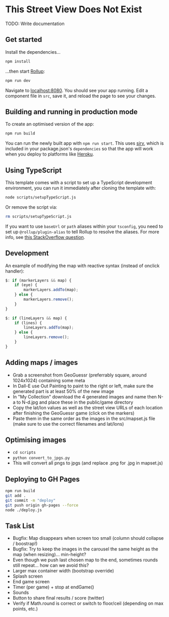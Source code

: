 # This Street View Does Not Exist

TODO: Write documentation

## Get started

Install the dependencies...

```bash
npm install
```

...then start [Rollup](https://rollupjs.org):

```bash
npm run dev
```

Navigate to [localhost:8080](http://localhost:8080). You should see your app running. Edit a component file in `src`, save it, and reload the page to see your changes.

## Building and running in production mode

To create an optimised version of the app:

```bash
npm run build
```

You can run the newly built app with `npm run start`. This uses [sirv](https://github.com/lukeed/sirv), which is included in your package.json's `dependencies` so that the app will work when you deploy to platforms like [Heroku](https://heroku.com).

## Using TypeScript

This template comes with a script to set up a TypeScript development environment, you can run it immediately after cloning the template with:

```bash
node scripts/setupTypeScript.js
```

Or remove the script via:

```bash
rm scripts/setupTypeScript.js
```

If you want to use `baseUrl` or `path` aliases within your `tsconfig`, you need to set up `@rollup/plugin-alias` to tell Rollup to resolve the aliases. For more info, see [this StackOverflow question](https://stackoverflow.com/questions/63427935/setup-tsconfig-path-in-svelte).

## Development

An example of modifying the map with reactive syntax (instead of onclick handler):

```javascript
$: if (markerLayers && map) {
    if (eye) {
        markerLayers.addTo(map);
    } else {
        markerLayers.remove();
    }
}

$: if (lineLayers && map) {
    if (lines) {
        lineLayers.addTo(map);
    } else {
        lineLayers.remove();
    }
}
```

## Adding maps / images

- Grab a screenshot from GeoGuessr (preferrably square, around 1024x1024) containing some meta
- In Dall-E use Out Painting to paint to the right or left, make sure the generated part is at least 50% of the new image
- In "My Collection" download the 4 generated images and name then N-a to N-d.jpg and place these in the public/game directory
- Copy the lat/lon values as well as the street view URLs of each location after finishing the GeoGuessr game (click on the markers)
- Paste them in the same order as the images in the src/mapset.js file (make sure to use the correct filenames and lat/lons)

## Optimising images

- `cd scripts`
- `python convert_to_jpgs.py`
- This will convert all pngs to jpgs (and replace .png for .jpg in mapset.js)

## Deploying to GH Pages

```bash
npm run build
git add .
git commit -m "deploy"
git push origin gh-pages --force
node ./deploy.js
```

## Task List

- Bugfix: Map disappears when screen too small (column should collapse / boostrap!)
- Bugfix: Try to keep the images in the carousel the same height as the map (when resizing)... min-height?
- Even though we push last chosen map to the end, sometimes rounds still repeat... how can we avoid this?
- Larger max container width (bootstrap override)
- Splash screen
- End game screen
- Timer (per game) + stop at endGame()
- Sounds
- Button to share final results / score (twitter)
- Verify if Math.round is correct or switch to floor/ceil (depending on max points, etc.)
